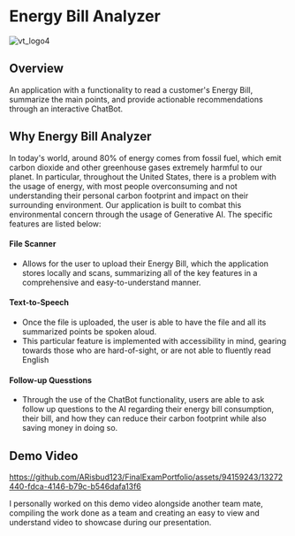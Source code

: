 # Energy Bill Analyzer

![vt_logo4](https://github.com/ARisbud123/FinalExamPortfolio/assets/94159243/eaf8130d-2ec8-4e8e-9097-45aba7c85e7c)

## Overview

An application with a functionality to read a customer's Energy Bill, summarize the main points, and provide actionable recommendations through an interactive ChatBot.

## Why Energy Bill Analyzer

In today's world, around 80% of energy comes from fossil fuel, which emit carbon dioxide and other greenhouse gases extremely harmful to our planet. In particular, throughout the United States, there is a problem with the usage of energy, with most people overconsuming and not understanding their personal carbon footprint and impact on their surrounding environment. Our application is built to combat this environmental concern through the usage of Generative AI. The specific features are listed below:

#### File Scanner
- Allows for the user to upload their Energy Bill, which the application stores locally and scans, summarizing all of the key features in a comprehensive and easy-to-understand manner.

#### Text-to-Speech
- Once the file is uploaded, the user is able to have the file and all its summarized points be spoken aloud.
- This particular feature is implemented with accessibility in mind, gearing towards those who are hard-of-sight, or are not able to fluently read English

#### Follow-up Quesstions
- Through the use of the ChatBot functionality, users are able to ask follow up questions to the AI regarding their energy bill consumption, their bill, and how they can reduce their carbon footprint while also saving money in doing so.

## Demo Video

https://github.com/ARisbud123/FinalExamPortfolio/assets/94159243/13272440-fdca-4146-b79c-b546dafa13f6

I personally worked on this demo video alongside another team mate, compiling the work done as a team and creating an easy to view and understand video to showcase during our presentation.

